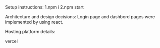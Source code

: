 Setup instructions:
   1.npm i
   2.npm start


Architecture and design decisions:
   Login page and dashbord pages were implemented by using react.


Hosting platform details:

vercel

